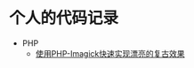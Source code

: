# 个人的代码记录

- PHP 
	- [使用PHP-Imagick快速实现漂亮的复古效果](https://github.com/chekun/code-snippets/tree/master/php/vintage-filter/)
